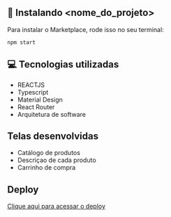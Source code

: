 ## 🚀 Instalando <nome_do_projeto>

Para instalar o Marketplace, rode isso no seu terminal:

```
npm start
```

## 💻 Tecnologias utilizadas
* REACTJS
* Typescript
* Material Design
* React Router
* Arquitetura de software

## Telas desenvolvidas
* Catálogo de produtos
* Descriçao de cada produto
* Carrinho de compra

## Deploy
<a href="https://marketplace-acert.netlify.app/">Clique aqui para acessar o deploy</a>

